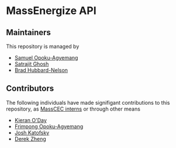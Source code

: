 # MassEnergize API

## Maintainers

This repository is managed by

* [Samuel Opoku-Agyemang](http://samuelopokuagyemang.com])
* [Satrajit Ghosh](https://satra.cogitatum.org/)
* [Brad Hubbard-Nelson](http://www.hubbardnelson.org/)

## Contributors

The following individuals have made signifigant contributions to this repository, as [MassCEC interns](https://www.masscec.com/clean-energy-internship-program) or through other means

* [Kieran O'Day](https://github.com/ki3ranoday)
* [Frimpong Opoku-Agyemang](https://github.com/frimpongopoku)
* [Josh Katofsky](https://www.linkedin.com/in/josh-katofsky/)
* [Derek Zheng](https://dereknzheng.com/)

